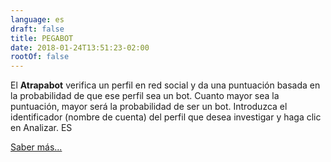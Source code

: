 ```yaml
---
language: es
draft: false
title: PEGABOT
date: 2018-01-24T13:51:23-02:00
rootOf: false
---
```

El **Atrapabot** verifica un perfil en red social y da una puntuación basada en la probabilidad de que ese perfil sea un bot. Cuanto mayor sea la puntuación, mayor será la probabilidad de ser un bot. Introduzca el identificador (nombre de cuenta) del perfil que desea investigar y haga clic en Analizar. ES

[Saber más...](/faq/)